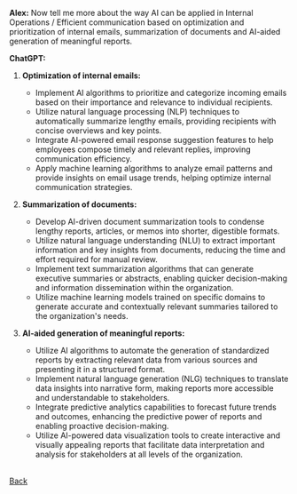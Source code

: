 <b>Alex:</b> Now tell me more about the way AI can be applied in Internal Operations / Efficient communication based on optimization and prioritization of internal emails, summarization of documents and AI-aided generation of meaningful reports.<br>

<b>ChatGPT:</b><br>
1. **Optimization of internal emails:**
   - Implement AI algorithms to prioritize and categorize incoming emails based on their importance and relevance to individual recipients.
   - Utilize natural language processing (NLP) techniques to automatically summarize lengthy emails, providing recipients with concise overviews and key points.
   - Integrate AI-powered email response suggestion features to help employees compose timely and relevant replies, improving communication efficiency.
   - Apply machine learning algorithms to analyze email patterns and provide insights on email usage trends, helping optimize internal communication strategies.

2. **Summarization of documents:**
   - Develop AI-driven document summarization tools to condense lengthy reports, articles, or memos into shorter, digestible formats.
   - Utilize natural language understanding (NLU) to extract important information and key insights from documents, reducing the time and effort required for manual review.
   - Implement text summarization algorithms that can generate executive summaries or abstracts, enabling quicker decision-making and information dissemination within the organization.
   - Utilize machine learning models trained on specific domains to generate accurate and contextually relevant summaries tailored to the organization's needs.

3. **AI-aided generation of meaningful reports:**
   - Utilize AI algorithms to automate the generation of standardized reports by extracting relevant data from various sources and presenting it in a structured format.
   - Implement natural language generation (NLG) techniques to translate data insights into narrative form, making reports more accessible and understandable to stakeholders.
   - Integrate predictive analytics capabilities to forecast future trends and outcomes, enhancing the predictive power of reports and enabling proactive decision-making.
   - Utilize AI-powered data visualization tools to create interactive and visually appealing reports that facilitate data interpretation and analysis for stakeholders at all levels of the organization.<br><br>

[Back](https://github.com/ai-dialogue-facilitator/how-can-ai-help-business/tree/main/chatgpt)
